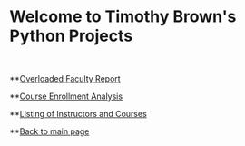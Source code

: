 # Welcome to Timothy Brown's Python Projects

<br>


**[Overloaded Faculty Report](https://github.com/brownt47/Python_Projects/blob/main/Faculty_Overloads.ipynb)<br>

**[Course Enrollment Analysis](https://github.com/brownt47/Python_Projects/blob/main/Course_Enrollment_Analysis.ipynb)<br>

**[Listing of Instructors and Courses](https://github.com/brownt47/Python_Projects/blob/main/Instructors_and_Courses.ipynb)<br>




**[Back to main page](https://brownt47.github.io/)<br>
